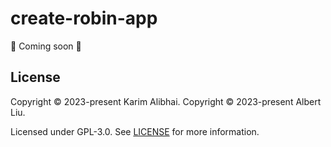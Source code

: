 # create-robin-app

🚧 Coming soon 🚧

## License

Copyright &copy; 2023-present Karim Alibhai.
Copyright &copy; 2023-present Albert Liu.

Licensed under GPL-3.0. See [LICENSE](LICENSE) for more information.
